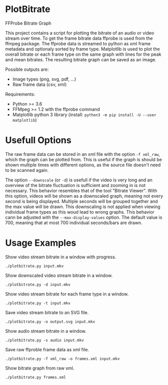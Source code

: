 PlotBitrate
===========

FFProbe Bitrate Graph

This project contains a script for plotting the bitrate of an audio or video
stream over time. To get the frame bitrate data ffprobe is used from the
ffmpeg package. The ffprobe data is streamed to python as xml frame metadata
and optionaly sorted by frame type. Matplotlib is used to plot the overall bitrate
or each frame type on the same graph with lines for the peak and mean bitrates. 
The resulting bitrate graph can be saved as an image.

Possible outputs are:
* Image types (png, svg, pdf, ...)
* Raw frame data (csv, xml)

Requirements:

* Python >= 3.6
* FFMpeg >= 1.2 with the ffprobe command
* Matplotlib python 3 library (install: `python3 -m pip install -U --user matplotlib`)


Usefull Options
==============

The raw frame data can be stored in an xml file with the option `-f xml_raw`,
which the graph can be plotted from.
This is useful if the graph is should be shown multiple times with different options,
as the source file doesn't need to be scanned again.

The option `--downscale` (or `-d`) is usefull if the video is very long and an overview
of the bitrate fluctuation is sufficient and zooming in is not necessary.
This behavior resembles that of the tool "Bitrate Viewer".
With this option, videos will be shown as a downscaled graph, meaning not every second is being displayed.
Multiple seconds will be grouped together and the max value will be drawn.
This downscaling is not applied when viewing individual frame types as this woud lead to wrong graphs.
This behavior cann be adjusted with the `--max-display-values` option.
The default value is 700, meaning that at most 700 individual seconds/bars are drawn.


Usage Examples
==============

Show video stream bitrate in a window with progress.

```
./plotbitrate.py input.mkv
```

Show downscaled video stream bitrate in a window.

```
./plotbitrate.py -d input.mkv
```

Show video stream bitrate for each frame type in a window.

```
./plotbitrate.py -t input.mkv
```

Save video stream bitrate to an SVG file.

```
./plotbitrate.py -o output.svg input.mkv
```

Show audio stream bitrate in a window.

```
./plotbitrate.py -s audio input.mkv
```

Save raw ffproble frame data as xml file.

```
./plotbitrate.py -f xml_raw -o frames.xml input.mkv
```

Show bitrate graph from raw xml.

```
./plotbitrate.py frames.xml
```